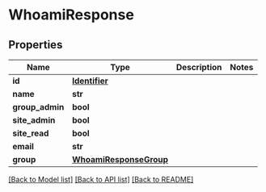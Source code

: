 # WhoamiResponse


## Properties
Name | Type | Description | Notes
------------ | ------------- | ------------- | -------------
**id** | [**Identifier**](Identifier.md) |  | 
**name** | **str** |  | 
**group_admin** | **bool** |  | 
**site_admin** | **bool** |  | 
**site_read** | **bool** |  | 
**email** | **str** |  | 
**group** | [**WhoamiResponseGroup**](WhoamiResponseGroup.md) |  | 

[[Back to Model list]](../README.md#documentation-for-models) [[Back to API list]](../README.md#documentation-for-api-endpoints) [[Back to README]](../README.md)


